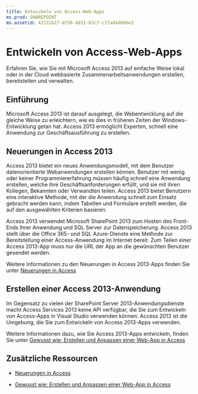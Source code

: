 ```yaml
---
title: Entwickeln von Access-Web-Apps
ms.prod: SHAREPOINT
ms.assetid: 41131b27-d750-4d11-b3c7-c17ad4d666e2
---
```



# Entwickeln von Access-Web-Apps
Erfahren Sie, wie Sie mit Microsoft Access 2013 auf einfache Weise lokal oder in der Cloud webbasierte Zusammenarbeitsanwendungen erstellen, bereitstellen und verwalten.
## Einführung
<a name="dk2_DevelopingAccess15WebApps_Introduction"> </a>

Microsoft Access 2013 ist darauf ausgelegt, die Webentwicklung auf die gleiche Weise zu erleichtern, wie es dies in früheren Zeiten der Windows-Entwicklung getan hat. Access 2013 ermöglicht Experten, schnell eine Anwendung zur Geschäftsausführung zu erstellen.
  
    
    

  
    
    

## Neuerungen in Access 2013
<a name="dk2_DevelopingAccess15WebApps_whatsNewInAccess15"> </a>

Access 2013 bietet ein neues Anwendungsmodell, mit dem Benutzer datenorientierte Webanwendungen erstellen können. Benutzer mit wenig oder keiner Programmiererfahrung müssen häufig schnell eine Anwendung erstellen, welche ihre Geschäftsanforderungen erfüllt, und sie mit ihren Kollegen, Bekannten oder Verwandten teilen. Access 2013 bietet Benutzern eine interaktive Methode, mit der die Anwendung schnell zum Einsatz gebracht werden kann, indem Tabellen und Formulare erstellt werden, die auf den ausgewählten Kriterien basieren.
  
    
    
Access 2013 verwendet Microsoft SharePoint 2013 zum Hosten des Front-Ends Ihrer Anwendung und SQL Server zur Datenspeicherung. Access 2013 stellt über die Office 365- und SQL Azure-Dienste eine Methode zur Bereitstellung einer Access-Anwendung im Internet bereit. Zum Teilen einer Access 2013-App muss nur die URL der App an die gewünschten Benutzer gesendet werden.
  
    
    
Weitere Informationen zu den Neuerungen in Access 2013-Apps finden Sie unter  [Neuerungen in Access](what-s-new-in-access.md)
  
    
    

## Erstellen einer Access 2013-Anwendung
<a name="dk2_DevelopingAccess15WebApps_CreatingAnAccess15App"> </a>

Im Gegensatz zu vielen der SharePoint Server 2013-Anwendungsdienste macht Access Services 2013 keine API verfügbar, die Sie zum Entwickeln von Access-Apps in Visual Studio verwenden können. Access 2013 ist die Umgebung, die Sie zum Entwickeln von Access 2013-Apps verwenden.
  
    
    
Weitere Informationen dazu, wie Sie Access 2013-Apps entwickeln, finden Sie unter  [Gewusst wie: Erstellen und Anpassen einer Web-App in Access](http://msdn.microsoft.com/library/628745f4-82e9-4838-9726-6f3e506a654f%28Office.15%29.aspx)
  
    
    

## Zusätzliche Ressourcen
<a name="dk2_DevelopingAccess15WebApps_AdditionalResources"> </a>


-  [Neuerungen in Access](what-s-new-in-access.md)
    
  
-  [Gewusst wie: Erstellen und Anpassen einer Web-App in Access](http://msdn.microsoft.com/library/628745f4-82e9-4838-9726-6f3e506a654f%28Office.15%29.aspx)
    
  

